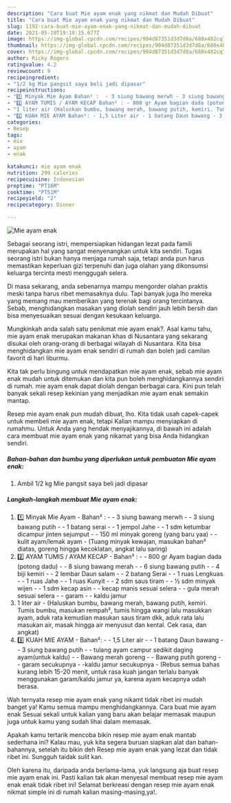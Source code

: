 ```yaml
---
description: "Cara buat Mie ayam enak yang nikmat dan Mudah Dibuat"
title: "Cara buat Mie ayam enak yang nikmat dan Mudah Dibuat"
slug: 1192-cara-buat-mie-ayam-enak-yang-nikmat-dan-mudah-dibuat
date: 2021-05-10T19:10:15.677Z
image: https://img-global.cpcdn.com/recipes/904d87351d3d7d8a/680x482cq70/mie-ayam-enak-foto-resep-utama.jpg
thumbnail: https://img-global.cpcdn.com/recipes/904d87351d3d7d8a/680x482cq70/mie-ayam-enak-foto-resep-utama.jpg
cover: https://img-global.cpcdn.com/recipes/904d87351d3d7d8a/680x482cq70/mie-ayam-enak-foto-resep-utama.jpg
author: Ricky Rogers
ratingvalue: 4.2
reviewcount: 9
recipeingredient:
- "1/2 kg Mie pangsit saya beli jadi dipasar"
recipeinstructions:
- "1️⃣ Minyak Mie Ayam Bahan² :  - 3 siung bawang merwh - 3 siung bawang putih - 1 batang serai - 1 jempol Jahe - 1 sdm ketumbar dicampur jinten sejumput - 150 ml minyak goreng (yang baru yaa) - kulit ayam/lemak ayam (Tuang minyak kewajan, masukan bahan² diatas, goreng hingga kecoklatan, angkat lalu saring)"
- "2️⃣ AYAM TUMIS / AYAM KECAP Bahan² : - 800 gr Ayam bagian dada (potong dadu) - 8 siung bawang merah - 6 siung bawang putih - 4 biji kemiri - 2 lembar Daun salam - 2 batang Serai - 1 ruas Lengkuas - 1 ruas Jahe - 1 ruas Kunyit - 2 sdm saus tiram - ½ sdm minyak wijen  - 1 sdm kecap asin - kecap manis sesuai selera - gula merah sesuai selera - garam - kaldu jamur"
- "1 liter air (Haluskan bumbu, bawang merah, bawang putih, kemiri. Tumis bumbu, masukan rempah², tumis hingga wangi lalu masukkan ayam, aduk rata kemudian masukan saus tiram dkk, aduk rata lalu masukan air, masak hingga air menyusut dan kental. Cek rasa, dan angkat)"
- "3️⃣ KUAH MIE AYAM Bahan²: - 1,5 Liter air - 1 batang Daun bawang - 3 siung bawang putih - tulang ayam campur sedikit daging ayam(untuk kaldu) - Bawang merah goreng  - Bawang putih goreng - garam secukupnya -kaldu jamur secukupnya (Rebus semua bahas kurang lebih 15-20 menit, untuk rasa kuah jangan terlalu banyak menggunakan garam/kaldu jamur ya, karena ayam kecapnya udah berasa."
categories:
- Resep
tags:
- mie
- ayam
- enak

katakunci: mie ayam enak 
nutrition: 299 calories
recipecuisine: Indonesian
preptime: "PT16M"
cooktime: "PT51M"
recipeyield: "2"
recipecategory: Dinner

---
```



![Mie ayam enak](https://img-global.cpcdn.com/recipes/904d87351d3d7d8a/680x482cq70/mie-ayam-enak-foto-resep-utama.jpg)

Sebagai seorang istri, mempersiapkan hidangan lezat pada famili merupakan hal yang sangat menyenangkan untuk kita sendiri. Tugas seorang istri bukan hanya menjaga rumah saja, tetapi anda pun harus memastikan keperluan gizi terpenuhi dan juga olahan yang dikonsumsi keluarga tercinta mesti menggugah selera.

Di masa  sekarang, anda sebenarnya mampu mengorder olahan praktis meski tanpa harus ribet memasaknya dulu. Tapi banyak juga lho mereka yang memang mau memberikan yang terenak bagi orang tercintanya. Sebab, menghidangkan masakan yang diolah sendiri jauh lebih bersih dan bisa menyesuaikan sesuai dengan kesukaan keluarga. 



Mungkinkah anda salah satu penikmat mie ayam enak?. Asal kamu tahu, mie ayam enak merupakan makanan khas di Nusantara yang sekarang disukai oleh orang-orang di berbagai wilayah di Nusantara. Kita bisa menghidangkan mie ayam enak sendiri di rumah dan boleh jadi camilan favorit di hari liburmu.

Kita tak perlu bingung untuk mendapatkan mie ayam enak, sebab mie ayam enak mudah untuk ditemukan dan kita pun boleh menghidangkannya sendiri di rumah. mie ayam enak dapat diolah dengan berbagai cara. Kini pun telah banyak sekali resep kekinian yang menjadikan mie ayam enak semakin mantap.

Resep mie ayam enak pun mudah dibuat, lho. Kita tidak usah capek-capek untuk membeli mie ayam enak, tetapi Kalian mampu menyiapkan di rumahmu. Untuk Anda yang hendak menyajikannya, di bawah ini adalah cara membuat mie ayam enak yang nikamat yang bisa Anda hidangkan sendiri.

<!--inarticleads1-->

##### Bahan-bahan dan bumbu yang diperlukan untuk pembuatan Mie ayam enak:

1. Ambil 1/2 kg Mie pangsit saya beli jadi dipasar




<!--inarticleads2-->

##### Langkah-langkah membuat Mie ayam enak:

1. 1️⃣ Minyak Mie Ayam - Bahan² :  - - 3 siung bawang merwh - - 3 siung bawang putih - - 1 batang serai - - 1 jempol Jahe - - 1 sdm ketumbar dicampur jinten sejumput - - 150 ml minyak goreng (yang baru yaa) - - kulit ayam/lemak ayam - (Tuang minyak kewajan, masukan bahan² diatas, goreng hingga kecoklatan, angkat lalu saring)
1. 2️⃣ AYAM TUMIS / AYAM KECAP - Bahan² : - - 800 gr Ayam bagian dada (potong dadu) - - 8 siung bawang merah - - 6 siung bawang putih - - 4 biji kemiri - - 2 lembar Daun salam - - 2 batang Serai - - 1 ruas Lengkuas - - 1 ruas Jahe - - 1 ruas Kunyit - - 2 sdm saus tiram - - ½ sdm minyak wijen  - - 1 sdm kecap asin - - kecap manis sesuai selera - - gula merah sesuai selera - - garam - - kaldu jamur
1. 1 liter air - (Haluskan bumbu, bawang merah, bawang putih, kemiri. Tumis bumbu, masukan rempah², tumis hingga wangi lalu masukkan ayam, aduk rata kemudian masukan saus tiram dkk, aduk rata lalu masukan air, masak hingga air menyusut dan kental. Cek rasa, dan angkat)
1. 3️⃣ KUAH MIE AYAM - Bahan²: - - 1,5 Liter air - - 1 batang Daun bawang - - 3 siung bawang putih - - tulang ayam campur sedikit daging ayam(untuk kaldu) - - Bawang merah goreng  - - Bawang putih goreng - - garam secukupnya - -kaldu jamur secukupnya - (Rebus semua bahas kurang lebih 15-20 menit, untuk rasa kuah jangan terlalu banyak menggunakan garam/kaldu jamur ya, karena ayam kecapnya udah berasa.




Wah ternyata resep mie ayam enak yang nikamt tidak ribet ini mudah banget ya! Kamu semua mampu menghidangkannya. Cara buat mie ayam enak Sesuai sekali untuk kalian yang baru akan belajar memasak maupun juga untuk kamu yang sudah lihai dalam memasak.

Apakah kamu tertarik mencoba bikin resep mie ayam enak mantab sederhana ini? Kalau mau, yuk kita segera buruan siapkan alat dan bahan-bahannya, setelah itu bikin deh Resep mie ayam enak yang lezat dan tidak ribet ini. Sungguh taidak sulit kan. 

Oleh karena itu, daripada anda berlama-lama, yuk langsung aja buat resep mie ayam enak ini. Pasti kalian tak akan menyesal membuat resep mie ayam enak enak tidak ribet ini! Selamat berkreasi dengan resep mie ayam enak nikmat simple ini di rumah kalian masing-masing,ya!.

